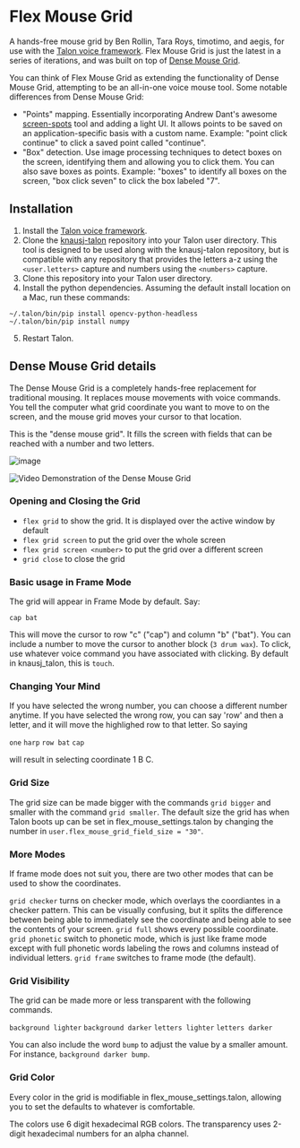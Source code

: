 # Flex Mouse Grid

A hands-free mouse grid by Ben Rollin, Tara Roys, timotimo, and aegis, for use with the [Talon voice framework](https://talonvoice.com/). Flex Mouse Grid is just the latest in a series of iterations, and was built on top of [Dense Mouse Grid](https://github.com/tararoys/dense-mouse-grid).

You can think of Flex Mouse Grid as extending the functionality of Dense Mouse Grid, attempting to be an all-in-one voice mouse tool. Some notable differences from Dense Mouse Grid:

- "Points" mapping. Essentially incorporating Andrew Dant's awesome [screen-spots](https://github.com/AndrewDant/screen-spots) tool and adding a light UI. It allows points to be saved on an application-specific basis with a custom name. Example: "point click continue" to click a saved point called "continue".
- "Box" detection. Use image processing techniques to detect boxes on the screen, identifying them and allowing you to click them. You can also save boxes as points. Example: "boxes" to identify all boxes on the screen, "box click seven" to click the box labeled "7".

## Installation

1. Install the [Talon voice framework](https://talonvoice.com/docs/index.html#getting-started).
1. Clone the [knausj-talon](https://github.com/knausj85/knausj_talon) repository into your Talon user directory. This tool is designed to be used along with the knausj-talon repository, but is compatible with any repository that provides the letters a-z using the `<user.letters>` capture and numbers using the `<numbers>` capture.
1. Clone this repository into your Talon user directory.
1. Install the python dependencies. Assuming the default install location on a Mac, run these commands:

```
~/.talon/bin/pip install opencv-python-headless
~/.talon/bin/pip install numpy
```

5. Restart Talon.

## Dense Mouse Grid details

The Dense Mouse Grid is a completely hands-free replacement for traditional mousing. It replaces mouse movements with voice commands. You tell the computer what grid coordinate you want to move to on the screen, and the mouse grid moves your cursor to that location.

This is the "dense mouse grid". It fills the screen with fields that can be reached with a number and two letters.

![image](https://user-images.githubusercontent.com/1163925/130808333-219a48b3-650c-4d4c-9a99-d9909011132d.png)

![Video Demonstration of the Dense Mouse Grid](https://youtu.be/d-1BTl72M_s)

### Opening and Closing the Grid

- `flex grid` to show the grid. It is displayed over the active window by default
- `flex grid screen` to put the grid over the whole screen
- `flex grid screen <number>` to put the grid over a different screen
- `grid close` to close the grid

### Basic usage in Frame Mode

The grid will appear in Frame Mode by default. Say:

`cap bat`

This will move the cursor to row "c" ("cap") and column "b" ("bat"). You can include a number to move the cursor to another block (`3 drum wax`). To click, use whatever voice command you have associated with clicking. By default in knausj_talon, this is `touch`.

### Changing Your Mind

If you have selected the wrong number, you can choose a different number anytime. If you have selected the wrong row, you can say 'row' and then a letter, and it will move the highlighed row to that letter. So saying

`one`
`harp`
`row bat`
`cap`

will result in selecting coordinate 1 B C.

### Grid Size

The grid size can be made bigger with the commands `grid bigger` and smaller with the command `grid smaller`. The default size the grid has when Talon boots up can be set in flex_mouse_settings.talon by changing the number in `user.flex_mouse_grid_field_size = "30"`.

### More Modes

If frame mode does not suit you, there are two other modes that can be used to show the coordinates.

`grid checker` turns on checker mode, which overlays the coordiantes in a checker pattern. This can be visually confusing, but it splits the difference between being able to immediately see the coordinate and being able to see the contents of your screen.
`grid full` shows every possible coordinate.
`grid phonetic` switch to phonetic mode, which is just like frame mode except with full phonetic words labeling the rows and columns instead of individual letters.
`grid frame` switches to frame mode (the default).

### Grid Visibility

The grid can be made more or less transparent with the following commands.

`background lighter`
`background darker`
`letters lighter`
`letters darker`

You can also include the word `bump` to adjust the value by a smaller amount. For instance, `background darker bump`.

### Grid Color

Every color in the grid is modifiable in flex_mouse_settings.talon, allowing you to set the defaults to whatever is comfortable.

The colors use 6 digit hexadecimal RGB colors.
The transparency uses 2-digit hexadecimal numbers for an alpha channel.
